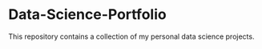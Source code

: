 # Data-Science-Portfolio
This repository contains a collection of my personal data science projects. 
